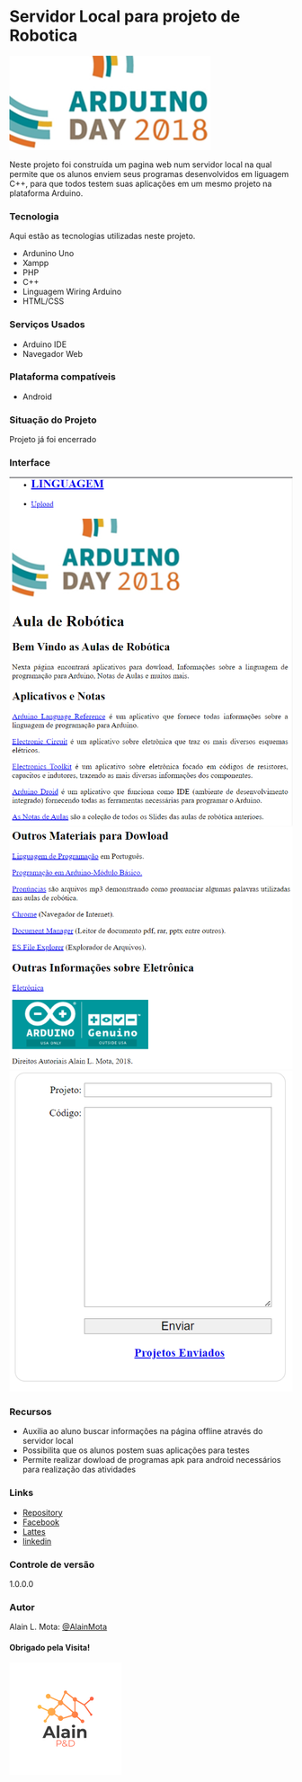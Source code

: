 # Servidor Local para projeto de Robotica
![logo](Imagens/Logo.png)

Neste projeto foi construída um pagina web num servidor local na qual permite que os alunos enviem seus programas desenvolvidos em liguagem C++, para que todos testem suas aplicações em um mesmo projeto na plataforma Arduino.



### Tecnologia
Aqui estão as tecnologias utilizadas neste projeto.

* Ardunino Uno
* Xampp
* PHP
* C++
* Linguagem Wiring Arduino
* HTML/CSS
  

### Serviços Usados
* Arduino IDE
* Navegador Web
  

### Plataforma compatíveis
* Android

### Situação do Projeto
Projeto já foi encerrado

### Interface
![interface1](Imagens/interface_proj_robotic_1.png)
![interface2](Imagens/interface_proj_robotic_2.png)
![interface3](Imagens/interface_proj_robotic_3.png)


### Recursos
* Auxilia ao aluno buscar informações na página offline através do servidor local
* Possibilita que os alunos postem suas aplicações para testes
* Permite realizar dowload de programas apk para android necessários para realização das atividades

### Links
* [Repository](https://github.com/AlainMota9/Servidor_Robotica)
* [Facebook](https://www.facebook.com/alain.mota.3/)
* [Lattes](http://lattes.cnpq.br/9940114103826916)
* [linkedin](https://www.linkedin.com/in/alain-mota-a61319117/)

### Controle de versão
1.0.0.0

### Autor
Alain L. Mota: [@AlainMota](https://github.com/AlainMota9)

#### Obrigado pela Visita!

![logo](Imagens/logo.png)


